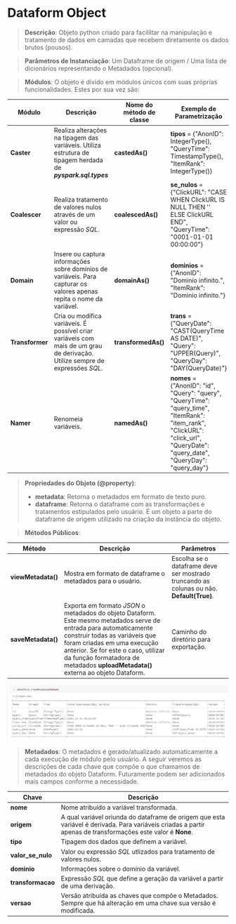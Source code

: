 # Dataform Object


>__Descrição__: Objeto python criado para facililtar na manipulação e tratamento de dados em camadas que recebem diretamente os dados brutos (pousos).

>__Parâmetros de Instanciação__: Um Dataframe de origem / Uma lista de dicionários representando o Metadados (opcional).

>__Módulos__: O objeto é divido em módulos únicos com suas próprias funcionalidades. Estes por sua vez são:

Módulo | Descrição | Nome do método de classe| Exemplo de Parametrização
-------|-----------|-------------------------|---------------
__Caster__|Realiza alterações na tipagem das variáveis. Utiliza estrutura de tipagem herdada de *__pyspark.sql.types__*|__castedAs()__|__tipos__ = {"AnonID": IntegerType(), "QueryTime": TimestampType(), "ItemRank": IntegerType()}
__Coalescer__|Realiza tratamento de valores nulos através de um valor ou expressão *SQL*.|__coalescedAs()__|__se_nulos__ = {"ClickURL": "CASE WHEN ClickURL IS NULL THEN '' ELSE ClickURL END", "QueryTime": "0001-01-01 00:00:00"}
__Domain__|Insere ou captura informações sobre domínios de variáveis. Para capturar os valores apenas repita o nome da variável.|__domainAs()__|__dominios__ = {"AnonID": "Dominio infinito.", "ItemRank": "Dominio infinito."}
__Transformer__|Cria ou modifica variáveis. É possível criar variáveis com mais de um grau de derivação. Utilize sempre de expressões *SQL*.|__transformedAs()__|__trans__ = {"QueryDate": "CAST(QueryTime AS DATE)", "Query": "UPPER(Query)", "QueryDay": "DAY(QueryDate)"}
__Namer__|Renomeia variáveis.|__namedAs()__|__nomes__ = {"AnonID": "id", "Query": "query", "QueryTime": "query_time", "ItemRank": "item_rank", "ClickURL": "click_url", "QueryDate": "query_date", "QueryDay": "query_day"}

>__Propriedades do Objeto (@property)__:
>* __metadata__: Retorna o metadados em formato de texto puro.
>* __dataframe__: Retorna o dataframe com as transformações e tratamentos estipulados pelo usuário. É um objeto a parte do dataframe de origem utilizado na criação da instância do objeto.

>__Métodos Públicos__:

Método | Descrição | Parâmetros
-------|-----------|-----------
__viewMetadata()__|Mostra em formato de dataframe o metadados para o usuário.|Escolha se o dataframe deve ser mostrado truncando as colunas ou não. __Default(True)__.
__saveMetadata()__|Exporta em formato *JSON* o metadados do objeto Dataform. Este mesmo metadados serve de entrada para automaticamente construir todas as variáveis que foram criadas em uma execução anterior. Se for este o caso, utilizar da função formatadora de metadados __uploadMetadata()__ externa ao objeto Dataform.| Caminho do diretório para exportação.

![view_Metadata()_print](view_metadata.JPG)

>__Metadados__: O metadados é gerado/atualizado automaticamente a cada execução de módulo pelo usuário. A seguir veremos as descrições de cada chave que compõe o que chamamos de metadados do objeto Dataform. Futuramente podem ser adicionados mais campos conforme a necessidade.

Chave | Descrição
------|----------
__nome__|Nome atribuído a variável transformada.
__origem__|A qual variável oriunda do dataframe de origem que esta variável é derivada. Para variáveis criadas a partir apenas de transformações este valor é __None__.
__tipo__|Tipagem dos dados que definem a variável.
__valor_se_nulo__|Valor ou expressão *SQL* utlizados para tratamento de valores nulos.
__dominio__|Informações sobre o domínio da variável.
__transformacao__|Expressão *SQL* que define a geração da variável a partir de uma derivação.
__versao__|Versão atribuída as chaves que compõe o Metadados. Sempre que há alteração em uma chave sua versão é modificada.
